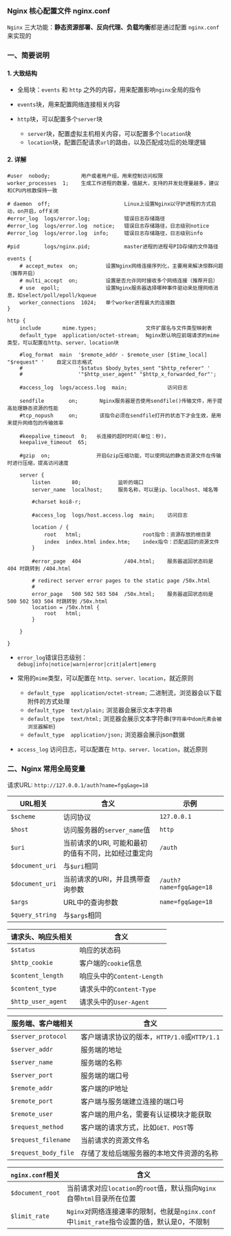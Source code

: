 ### Nginx 核心配置文件 nginx.conf
`Nginx` 三大功能：**静态资源部署、反向代理、负载均衡**都是通过配置 `nginx.conf` 来实现的

### 一、简要说明
#### 1. 大致结构
* 全局块：`events` 和 `http` 之外的内容，用来配置影响`nginx`全局的指令

* `events`块，用来配置网络连接相关内容

* `http`块，可以配置多个`server`块
  * `server`块，配置虚拟主机相关内容，可以配置多个`location`块
  * `location`块，配置匹配请求`url`的路由，以及匹配成功后的处理逻辑

#### 2. 详解

```
#user  nobody;          用户或者用户组，用来控制访问权限
worker_processes  1;    生成工作进程的数量，值越大，支持的并发处理量越多，建议和CPU内核数保持一致

# daemon  off;                        Linux上设置Nginx以守护进程的方式启动，on开启，off关闭
#error_log  logs/error.log;           错误日志存储路径
#error_log  logs/error.log  notice;   错误日志存储路径，日志级别notice
#error_log  logs/error.log  info;     错误日志存储路径，日志级别info

#pid        logs/nginx.pid;           master进程的进程号PID存储的文件路径

events {
    # accept_mutex  on;         设置Nginx网络连接序列化，主要用来解决惊群问题（推荐开启）
    # multi_accept  on;         设置是否允许同时接收多个网络连接（推荐开启）
    # use  epoll;               设置Nginx服务器选择哪种事件驱动来处理网络消息，如select/poll/epoll/kqueue
    worker_connections  1024;   单个worker进程最大的连接数 
}

http {
    include       mime.types;                文件扩展名与文件类型映射表
    default_type  application/octet-stream;  Nginx默认响应前端请求的mime类型，可以配置在http、server、location块

    #log_format  main  '$remote_addr - $remote_user [$time_local] "$request" '    自定义日志格式
    #                  '$status $body_bytes_sent "$http_referer" '
    #                  '"$http_user_agent" "$http_x_forwarded_for"';

    #access_log  logs/access.log  main;             访问日志

    sendfile        on;       Nginx服务器是否使用sendfile()传输文件，用于提高处理静态资源的性能          
    #tcp_nopush     on;       该指令必须在sendfile打开的状态下才会生效，是用来提升网络包的传输效率

    #keepalive_timeout  0;   长连接的超时时间(单位：秒)，
    keepalive_timeout  65;

    #gzip  on;               开启Gzip压缩功能，可以使网站的静态资源文件在传输时进行压缩，提高访问速度

    server {
        listen       80;            监听的端口
        server_name  localhost;     服务名称，可以是ip、localhost、域名等

        #charset koi8-r;

        #access_log  logs/host.access.log  main;    访问日志

        location / {                        
            root   html;                    root指令：资源存放的根目录  
            index  index.html index.htm;    index指令：匹配返回的资源文件
        }

        #error_page  404              /404.html;    服务器返回状态码是 404 时跳转到 /404.html

        # redirect server error pages to the static page /50x.html
        #
        error_page   500 502 503 504  /50x.html;    服务器返回状态码是 500 502 503 504 时跳转到 /50x.html
        location = /50x.html {
            root   html;            
        }

    }

}
```


* `error_log`错误日志级别：`debug|info|notice|warn|error|crit|alert|emerg`

* 常用的`mime`类型，可以配置在 `http、server、location`，就近原则
  * `default_type  application/octet-stream;`   二进制流，浏览器会以下载附件的方式处理
  * `default_type  text/plain;`        浏览器会展示文本字符串
  * `default_type  text/html;`         浏览器会展示文本字符串(`字符串中dom元素会被浏览器解析`)
  * `default_type  application/json;`  浏览器会展示json数据      
  
* `access_log` 访问日志，可以配置在 `http、server、location`，就近原则
  
  
  
### 二、Nginx 常用全局变量
请求URL: `http://127.0.0.1/auth?name=fgq&age=18`  


| URL相关   | 含义        | 示例 |
| ------ | ----------| ---- |
| `$scheme`        |    访问协议                                       | `127.0.0.1` |
| `$host`          |    访问服务器的`server_name`值                     | `http` |
| `$uri`           |    当前请求的URI, 可能和最初的值有不同，比如经过重定向 | `/auth` |
| `$document_uri`  |    与`$uri`相同                                   |  |
| `$document_uri`  |    当前请求的URI，并且携带查询参数                  |`/auth?name=fgq&age=18` |
| `$args`          |    URL中的查询参数                                | `name=fgq&age=18` |
| `$query_string` |    与`$args`相同                                  |  |



| 请求头、响应头相关   | 含义        | 
| ------ | ----------|
| `$status`     | 响应的状态码 | 
| `$http_cookie`     | 客户端的`cookie`信息 | 
| `$content_length`  | 响应头中的`Content-Length` | 
| `$content_type`    | 请求头中的`Content-Type` | 
| `$http_user_agent` | 请求头中的`User-Agent` | 



| 服务端、客户端相关   | 含义        | 
| ------ | ----------|
| `$server_protocol`     | 客户端请求协议的版本，`HTTP/1.0`或`HTTP/1.1` | 
| `$server_addr`     | 服务端的地址 | 
| `$server_name`     | 服务端的名称 | 
| `$server_port`     | 服务端的端口号 |
|  `$remote_addr`    |   客户端的IP地址| 
|  `$remote_port`    |  客户端与服务端建立连接的端口号| 
|  `$remote_user`     |  客户端的用户名，需要有认证模块才能获取| 
| `$request_method`   |  客户端的请求方式，比如`GET、POST`等|
| `$request_filename`   |  当前请求的资源文件名|
| `$request_body_file`   |  存储了发给后端服务器的本地文件资源的名称|



| `nginx.conf`相关   | 含义        | 
| ------ | ----------|
| `$document_root`     | 当前请求对应`location`的`root`值，默认指向`Nginx`自带`html`目录所在位置  | 
| `$limit_rate`  | `Nginx`对网络连接速率的限制，也就是`nginx.conf`中`limit_rate`指令设置的值，默认是0，不限制 | 







